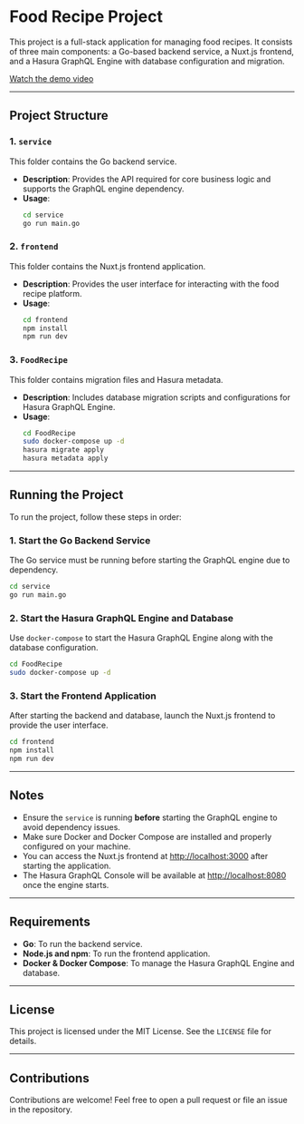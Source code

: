 # Food Recipe Project

This project is a full-stack application for managing food recipes. It consists of three main components: a Go-based backend service, a Nuxt.js frontend, and a Hasura GraphQL Engine with database configuration and migration.

[Watch the demo video](https://drive.google.com/file/d/1B-POPAETXUxu2Q7-3VbxgEWHre55fA3a/view?usp=sharing)

---

## Project Structure

### 1. `service`
This folder contains the Go backend service.
- **Description**: Provides the API required for core business logic and supports the GraphQL engine dependency.
- **Usage**:
  ```bash
  cd service
  go run main.go
  ```

### 2. `frontend`
This folder contains the Nuxt.js frontend application.
- **Description**: Provides the user interface for interacting with the food recipe platform.
- **Usage**:
  ```bash
  cd frontend
  npm install
  npm run dev
  ```

### 3. `FoodRecipe`
This folder contains migration files and Hasura metadata.
- **Description**: Includes database migration scripts and configurations for Hasura GraphQL Engine.
- **Usage**:
  ```bash
  cd FoodRecipe
  sudo docker-compose up -d
  hasura migrate apply
  hasura metadata apply
  ```

---

## Running the Project

To run the project, follow these steps in order:

### 1. Start the Go Backend Service
The Go service must be running before starting the GraphQL engine due to dependency.
```bash
cd service
go run main.go
```

### 2. Start the Hasura GraphQL Engine and Database
Use `docker-compose` to start the Hasura GraphQL Engine along with the database configuration.
```bash
cd FoodRecipe
sudo docker-compose up -d
```

### 3. Start the Frontend Application
After starting the backend and database, launch the Nuxt.js frontend to provide the user interface.
```bash
cd frontend
npm install
npm run dev
```

---

## Notes
- Ensure the `service` is running **before** starting the GraphQL engine to avoid dependency issues.
- Make sure Docker and Docker Compose are installed and properly configured on your machine.
- You can access the Nuxt.js frontend at [http://localhost:3000](http://localhost:3000) after starting the application.
- The Hasura GraphQL Console will be available at [http://localhost:8080](http://localhost:8080) once the engine starts.

---

## Requirements
- **Go**: To run the backend service.
- **Node.js and npm**: To run the frontend application.
- **Docker & Docker Compose**: To manage the Hasura GraphQL Engine and database.

---

## License
This project is licensed under the MIT License. See the `LICENSE` file for details.

---

## Contributions
Contributions are welcome! Feel free to open a pull request or file an issue in the repository.

